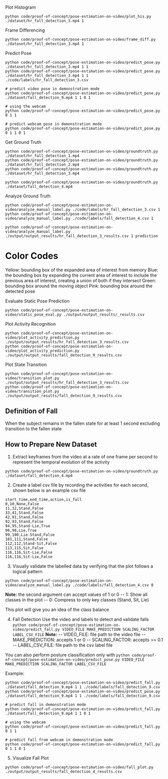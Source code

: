 Plot Histogram
```aiignore
python code/proof-of-concept/pose-estimation-on-video/plot_his.py ./dataset/hr_fall_detection_3.mp4 1
```

Frame Differencing
```aiignore
python code/proof-of-concept/pose-estimation-on-video/frame_diff.py ./dataset/hr_fall_detection_3.mp4 1
```

Predict Pose
```aiignore
python code/proof-of-concept/pose-estimation-on-video/predict_pose.py ./dataset/hr_fall_detection_3.mp4 1 1
python code/proof-of-concept/pose-estimation-on-video/predict_pose.py ./dataset/hr_fall_detection_3.mp4 1 1 ./code/labels/hr_fall_detection_3.csv

# predict video pose in demonstration mode
python code/proof-of-concept/pose-estimation-on-video/predict_pose.py ./dataset/fall_detection_9.mp4 1 1 0 1
 
# using the webcam
python code/proof-of-concept/pose-estimation-on-video/predict_pose.py 0 1 1

# predict webcam pose in demonstration mode
python code/proof-of-concept/pose-estimation-on-video/predict_pose.py 0 1 1 0 1
```

Get Ground Truth
```aiignore
python code/proof-of-concept/pose-estimation-on-video/groundtruth.py ./dataset/hr_fall_detection_1.mp4
python code/proof-of-concept/pose-estimation-on-video/groundtruth.py ./dataset/hr_fall_detection_2.mp4
python code/proof-of-concept/pose-estimation-on-video/groundtruth.py ./dataset/hr_fall_detection_3.mp4

python code/proof-of-concept/pose-estimation-on-video/groundtruth.py ./dataset/fall_detection_4.mp4
```

Analyze Ground Truth
```aiignore
python code/proof-of-concept/pose-estimation-on-video/analyze_manual_label.py ./code/labels/hr_fall_detection_3.csv 1
python code/proof-of-concept/pose-estimation-on-video/analyze_manual_label.py ./code/labels/fall_detection_4.csv 1

python code/proof-of-concept/pose-estimation-on-video/analyze_manual_label.py ./output/output_results/hr_fall_detection_3_results.csv 1 prediction
```

# Color Codes
Yellow: bounding box of the expanded area of interest from memory
Blue: the bounding box by expanding the current area of interest to include the previous area of interest, creating a union of both if they intersect
Green: bounding box around the moving object
Pink: bounding box around the detected pose

Evaluate Static Pose Prediction
```aiignore
python code/proof-of-concept/pose-estimation-on-video/static_pose_eval.py ./output/output_results/_results.csv
```

Plot Activity Recognition
```aiignore
python code/proof-of-concept/pose-estimation-on-video/plot_activity_prediction.py ./output/output_results/hr_fall_detection_3_results.csv
python code/proof-of-concept/pose-estimation-on-video/plot_activity_prediction.py ./output/output_results/fall_detection_9_results.csv
```

Plot State Transition
```aiignore
python code/proof-of-concept/pose-estimation-on-video/transition_plot.py ./output/output_results/hr_fall_detection_3_results.csv
python code/proof-of-concept/pose-estimation-on-video/transition_plot.py ./output/output_results/fall_detection_9_results.csv
```

## Definition of Fall
When the subject remains in the fallen state for at least 1 second excluding transition to the fallen state

## How to Prepare New Dataset
1. Extract keyframes from the video at a rate of one frame per second to represent the temporal evolution of the activity
```aiignore
python code/proof-of-concept/pose-estimation-on-video/groundtruth.py ./dataset/fall_detection_4.mp4
```
2. Create a label csv file by recording the activities for each second, shown below is an example csv file
```aiignore
start_time,end_time,action,is_fall
0,10,None,False
11,32,Stand,False
33,41,Stand,False
42,91,Stand,False
92,93,Stand,False
94,95,Stand-Lie,True
96,98,Lie,True
99,100,Lie-Stand,False
101,111,Stand,False
112,112,Stand-Sit,False
113,115,Sit,False
116,116,Sit-Lie,False
116,116,Sit-Lie,False
```
3. Visually validate the labelled data by verifying that the plot follows a logical pattern
```aiignore
python code/proof-of-concept/pose-estimation-on-video/analyze_manual_label.py ./code/labels/fall_detection_4.csv 0
```
**Note:** the second argument can accept values of 1 or 0
-- 1: Show all classes in the plot
-- 0: Compress to only key classes (Stand, Sit, Lie)
  
This plot will give you an idea of the class balance  

4. Fall Detection
Use the video and labels to detect and validate falls
`python code/proof-of-concept/pose-estimation-on-video/predict_fall.py VIDEO_FILE MAKE_PREDICTION SCALING_FACTOR LABEL_CSV_FILE`
**Note:**
-- VIDEO_FILE: file path to the video file
-- MAKE_PREDICTION: accepts 1 or 0 
-- SCALING_FACTOR: accepts >= 0.1 
-- LABEL_CSV_FILE: file path to the csv label file 

You can also perform posture classification only with
`python code/proof-of-concept/pose-estimation-on-video/predict_pose.py VIDEO_FILE MAKE_PREDICTION SCALING_FACTOR LABEL_CSV_FILE`

Example:
```aiignore
python code/proof-of-concept/pose-estimation-on-video/predict_fall.py ./dataset/fall_detection_9.mp4 1 1 ./code/labels/fall_detection_9.csv
python code/proof-of-concept/pose-estimation-on-video/predict_pose.py ./dataset/fall_detection_9.mp4 1 1 ./code/labels/fall_detection_9.csv

# predict fall in demonstration mode
python code/proof-of-concept/pose-estimation-on-video/predict_fall.py ./dataset/fall_detection_9.mp4 1 1 0 1
 
# using the webcam
python code/proof-of-concept/pose-estimation-on-video/predict_fall.py 0 1 1

# predict fall from webcam in demonstration mode
python code/proof-of-concept/pose-estimation-on-video/predict_fall.py 0 1 1 0 1
```

5. Visualize Fall Plot
```aiignore
python code/proof-of-concept/pose-estimation-on-video/fall_plot.py ./output/output_results/fall_detection_4_results.csv
```